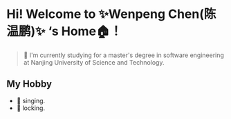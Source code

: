 # Hi! Welcome to  ✨Wenpeng Chen(陈温鹏)✨ ‘s Home🏠！

> 🌱 I'm currently studying for a master's degree in software engineering at Nanjing University of Science and Technology.  

## My Hobby
- 🎤 singing.
- 💃 locking.

<!--
**Wrapping-2000/Wrapping-2000** is a ✨ _special_ ✨ repository because its `README.md` (this file) appears on your GitHub profile.

Here are some ideas to get you started:

- 🔭 I’m currently working on ...
- 🌱 I’m currently learning ...
- 👯 I’m looking to collaborate on ...
- 🤔 I’m looking for help with ...
- 💬 Ask me about ...
- 📫 How to reach me: ...
- 😄 Pronouns: ...
- ⚡ Fun fact: ...
-->
